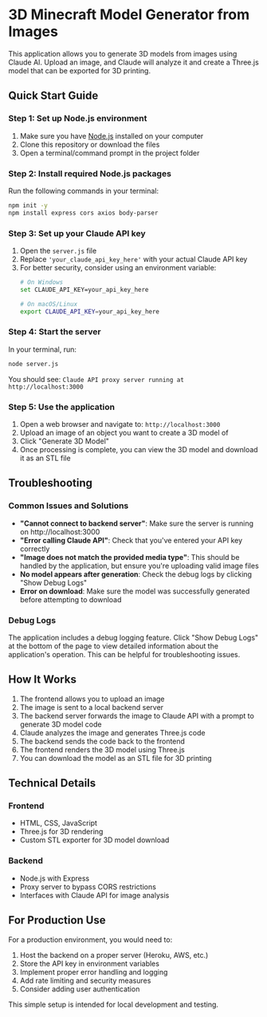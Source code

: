 # 3D Minecraft Model Generator from Images

This application allows you to generate 3D models from images using Claude AI. Upload an image, and Claude will analyze it and create a Three.js model that can be exported for 3D printing.

## Quick Start Guide

### Step 1: Set up Node.js environment
1. Make sure you have [Node.js](https://nodejs.org/) installed on your computer
2. Clone this repository or download the files
3. Open a terminal/command prompt in the project folder

### Step 2: Install required Node.js packages
Run the following commands in your terminal:

```bash
npm init -y
npm install express cors axios body-parser
```

### Step 3: Set up your Claude API key
1. Open the `server.js` file
2. Replace `'your_claude_api_key_here'` with your actual Claude API key
3. For better security, consider using an environment variable:
   ```bash
   # On Windows
   set CLAUDE_API_KEY=your_api_key_here

   # On macOS/Linux
   export CLAUDE_API_KEY=your_api_key_here
   ```

### Step 4: Start the server
In your terminal, run:

```bash
node server.js
```

You should see: `Claude API proxy server running at http://localhost:3000`

### Step 5: Use the application
1. Open a web browser and navigate to: `http://localhost:3000`
2. Upload an image of an object you want to create a 3D model of
3. Click "Generate 3D Model"
4. Once processing is complete, you can view the 3D model and download it as an STL file

## Troubleshooting

### Common Issues and Solutions

- **"Cannot connect to backend server"**: Make sure the server is running on http://localhost:3000
- **"Error calling Claude API"**: Check that you've entered your API key correctly
- **"Image does not match the provided media type"**: This should be handled by the application, but ensure you're uploading valid image files
- **No model appears after generation**: Check the debug logs by clicking "Show Debug Logs"
- **Error on download**: Make sure the model was successfully generated before attempting to download

### Debug Logs

The application includes a debug logging feature. Click "Show Debug Logs" at the bottom of the page to view detailed information about the application's operation. This can be helpful for troubleshooting issues.

## How It Works

1. The frontend allows you to upload an image
2. The image is sent to a local backend server
3. The backend server forwards the image to Claude API with a prompt to generate 3D model code
4. Claude analyzes the image and generates Three.js code
5. The backend sends the code back to the frontend
6. The frontend renders the 3D model using Three.js
7. You can download the model as an STL file for 3D printing

## Technical Details

### Frontend
- HTML, CSS, JavaScript
- Three.js for 3D rendering
- Custom STL exporter for 3D model download

### Backend
- Node.js with Express
- Proxy server to bypass CORS restrictions
- Interfaces with Claude API for image analysis

## For Production Use

For a production environment, you would need to:

1. Host the backend on a proper server (Heroku, AWS, etc.)
2. Store the API key in environment variables
3. Implement proper error handling and logging
4. Add rate limiting and security measures
5. Consider adding user authentication

This simple setup is intended for local development and testing.